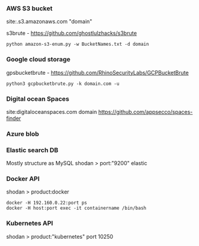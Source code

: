 ### AWS S3 bucket
site:.s3.amazonaws.com "domain"

s3brute - https://github.com/ghostlulzhacks/s3brute
```
python amazon-s3-enum.py -w BucketNames.txt -d domain
```

### Google cloud storage
gpsbucketbrute - https://github.com/RhinoSecurityLabs/GCPBucketBrute

```
python3 gcpbucketbrute.py -k domain.com -u
```

### Digital ocean Spaces
site:digitaloceanspaces.com domain
https://github.com/appsecco/spaces-finder

### Azure blob

### Elastic search DB
Mostly structure as MySQL
shodan > port:"9200" elastic

### Docker API
shodan > product:docker
```
docker -H 192.160.0.22:port ps
docker -H host:port exec -it containername /bin/bash
```

### Kubernetes API
shodan > product:"kubernetes"
port 10250
